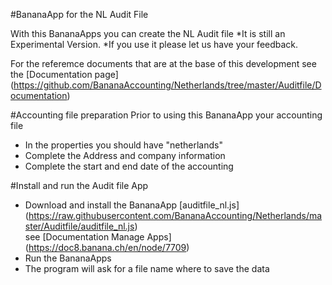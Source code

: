 #BananaApp for the NL Audit File

With this BananaApps you can create the NL Audit file 
*It is still an Experimental Version.
*If you use it please let us have your feedback.

For the referemce documents that are at the base of this development see  the [Documentation page] (https://github.com/BananaAccounting/Netherlands/tree/master/Auditfile/Documentation)

#Accounting file preparation
Prior to using this BananaApp your accounting file 
* In the properties you should have "netherlands"
* Complete the Address and company information
* Complete the start and end date of the accounting

#Install and run the Audit file App
* Download and install the BananaApp [auditfile_nl.js] (https://raw.githubusercontent.com/BananaAccounting/Netherlands/master/Auditfile/auditfile_nl.js)  
see [Documentation Manage Apps] (https://doc8.banana.ch/en/node/7709)
* Run the BananaApps
* The program will ask for a file name where to save the data





